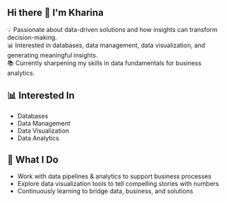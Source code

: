 <h2>Hi there 👋 I'm Kharina</h2>

💡 Passionate about data-driven solutions and how insights can transform decision-making.<br>
📊 Interested in databases, data management, data visualization, and generating meaningful insights.<br>
📚 Currently sharpening my skills in data fundamentals for business analytics.

<h2>📊 <b>Interested In</b></h2>

- Databases  
- Data Management  
- Data Visualization  
- Data Analytics  

<h2>🚀 What I Do</h2>

- Work with data pipelines & analytics to support business processes  
- Explore data visualization tools to tell compelling stories with numbers  
- Continuously learning to bridge data, business, and solutions  
